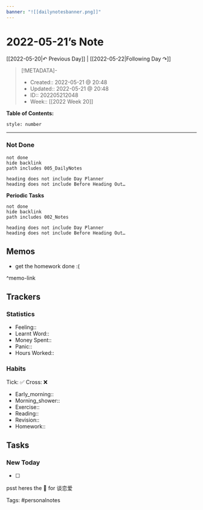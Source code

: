 ```yaml
---
banner: "![[dailynotesbanner.png]]"
---
```


# 2022-05-21’s Note

[[2022-05-20|↶ Previous Day]] | [[2022-05-22|Following Day ↷]]

> [!METADATA]-
> - Created:: 2022-05-21 @ 20:48
> - Updated:: 2022-05-21 @ 20:48
> - ID:: 202205212048
> - Week:: [[2022 Week 20]]

**Table of Contents:**
```toc
style: number
```

___
### Not Done
```tasks
not done
hide backlink
path includes 005_DailyNotes

heading does not include Day Planner
heading does not include Before Heading Out…
```
**Periodic Tasks**
```tasks
not done
hide backlink
path includes 002_Notes

heading does not include Day Planner
heading does not include Before Heading Out…
```
## Memos
- get the homework done :(

^memo-link

## Trackers
### Statistics
- Feeling:: 
- Learnt Word:: 
- Money Spent:: 
- Panic:: 
- Hours Worked:: 

### Habits

Tick: ✅ Cross: ❌

- Early_morning:: 
- Morning_shower:: 
- Exercise:: 
- Reading:: 
- Revision:: 
- Homework::

## Tasks
### New Today
- [ ]


psst heres the 📅 for 谈恋爱


Tags: #personalnotes 